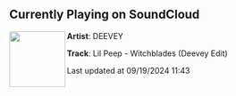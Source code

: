 ## Currently Playing on SoundCloud

[<img align="left" width="100" src="https://i1.sndcdn.com/artworks-TNfME6YQ08f46PnE-n80UAg-t500x500.jpg">](https://soundcloud.com/terrydeevey/witchblades-lil-peep-deevey-edit-mstr)

**Artist**: DEEVEY 

**Track**: Lil Peep - Witchblades (Deevey Edit)

Last updated at 09/19/2024 11:43
